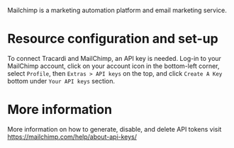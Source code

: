 Mailchimp is a marketing automation platform and email marketing service.

# Resource configuration and set-up

To connect Tracardi and MailChimp, an API key is needed. Log-in to your
MailChimp account, click on your account icon in the bottom-left corner, select
`Profile`, then `Extras > API keys` on the top, and click `Create A Key` bottom under `Your
API keys` section.

# More information

More information on how to generate, disable, and delete API tokens visit 
https://mailchimp.com/help/about-api-keys/